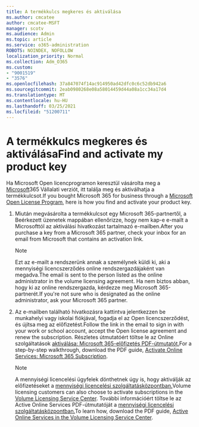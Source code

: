 ```yaml
---
title: A termékkulcs megkeres és aktiválása
ms.author: cmcatee
author: cmcatee-MSFT
manager: scotv
ms.audience: Admin
ms.topic: article
ms.service: o365-administration
ROBOTS: NOINDEX, NOFOLLOW
localization_priority: Normal
ms.collection: Adm_O365
ms.custom:
- "9001519"
- "3576"
ms.openlocfilehash: 37a847074f14ac914950ad42dfc0c6c52db942a6
ms.sourcegitcommit: 2eab0980268e08a58014459d44a08a1cc34a17d4
ms.translationtype: MT
ms.contentlocale: hu-HU
ms.lasthandoff: 03/25/2021
ms.locfileid: "51200711"
---
```

# <a name="find-and-activate-my-product-key"></a><span data-ttu-id="2c80d-102">A termékkulcs megkeres és aktiválása</span><span class="sxs-lookup"><span data-stu-id="2c80d-102">Find and activate my product key</span></span>

<span data-ttu-id="2c80d-103">Ha Microsoft Open licencprogramon keresztül vásárolta meg a [Microsoft](https://go.microsoft.com/fwlink/p/?LinkID=613298)365 Vállalati verziót, itt találja meg és aktiválhatja a termékkulcsot.</span><span class="sxs-lookup"><span data-stu-id="2c80d-103">If you bought Microsoft 365 for business through a [Microsoft Open License Program](https://go.microsoft.com/fwlink/p/?LinkID=613298), here is how you find and activate your product key.</span></span>

1. <span data-ttu-id="2c80d-104">Miután megvásárolta a termékkulcsot egy Microsoft 365-partnertől, a Beérkezett üzenetek mappában ellenőrizze, hogy nem kap-e e-mailt a Microsofttól az aktiválási hivatkozást tartalmazó e-mailben.</span><span class="sxs-lookup"><span data-stu-id="2c80d-104">After you purchase a key from a Microsoft 365 partner, check your inbox for an email from Microsoft that contains an activation link.</span></span>

    > [!NOTE]
    > <span data-ttu-id="2c80d-105">Ezt az e-mailt a rendszerünk annak a személynek küldi ki, aki a mennyiségi licencszerződés online rendszergazdájaként van megadva.</span><span class="sxs-lookup"><span data-stu-id="2c80d-105">The email is sent to the person listed as the online administrator in the volume licensing agreement.</span></span> <span data-ttu-id="2c80d-106">Ha nem biztos abban, hogy ki az online rendszergazda, kérdezze meg Microsoft 365-partnerét.</span><span class="sxs-lookup"><span data-stu-id="2c80d-106">If you're not sure who is designated as the online administrator, ask your Microsoft 365 partner.</span></span>
1. <span data-ttu-id="2c80d-107">Az e-mailben található hivatkozásra kattintva jelentkezzen be munkahelyi vagy iskolai fiókjával, fogadja el az Open licencszerződést, és újítsa meg az előfizetést.</span><span class="sxs-lookup"><span data-stu-id="2c80d-107">Follow the link in the email to sign in with your work or school account, accept the Open license agreement and renew the subscription.</span></span> <span data-ttu-id="2c80d-108">Részletes útmutatóért töltse le az Online szolgáltatások [aktiválása: Microsoft 365-előfizetés PDF-útmutatót.](https://go.microsoft.com/fwlink/p/?LinkId=618100)</span><span class="sxs-lookup"><span data-stu-id="2c80d-108">For a step-by-step walkthrough, download the PDF guide, [Activate Online Services: Microsoft 365 Subscription](https://go.microsoft.com/fwlink/p/?LinkId=618100).</span></span>

    > [!NOTE]
    > <span data-ttu-id="2c80d-109">A mennyiségi licencelési ügyfelek dönthetnek úgy is, hogy aktiválják az előfizetéseket a [mennyiségi licencelési szolgáltatásközpontban.](https://go.microsoft.com/fwlink/p/?LinkID=282016)</span><span class="sxs-lookup"><span data-stu-id="2c80d-109">Volume licensing customers can also choose to activate subscriptions in the [Volume Licensing Service Center](https://go.microsoft.com/fwlink/p/?LinkID=282016).</span></span> <span data-ttu-id="2c80d-110">További információért töltse le az Active Online Services PDF-útmutatóját a [mennyiségi licencelési szolgáltatásközpontban.](https://go.microsoft.com/fwlink/p/?LinkId=618096)</span><span class="sxs-lookup"><span data-stu-id="2c80d-110">To learn how, download the PDF guide, [Active Online Services in the Volume Licensing Service Center](https://go.microsoft.com/fwlink/p/?LinkId=618096).</span></span>